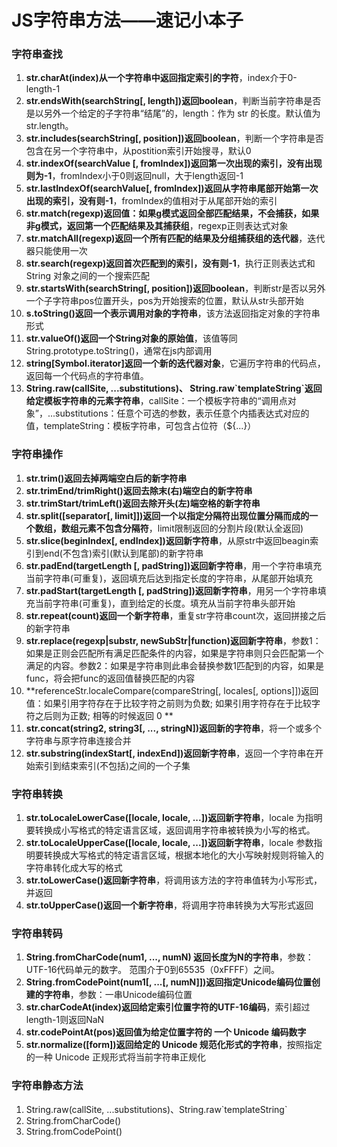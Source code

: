 # JS字符串方法——速记小本子

### 字符串查找
1. **str.charAt(index)从一个字符串中返回指定索引的字符**，index介于0-length-1
2. **str.endsWith(searchString[, length])返回boolean**，判断当前字符串是否是以另外一个给定的子字符串“结尾”的，length：作为 str 的长度。默认值为 str.length。
3. **str.includes(searchString[, position])返回boolean**，判断一个字符串是否包含在另一个字符串中，从postition索引开始搜寻，默认0
4. **str.indexOf(searchValue [, fromIndex])返回第一次出现的索引，没有出现则为-1**，fromIndex小于0则返回null，大于length返回-1
5. **str.lastIndexOf(searchValue[, fromIndex])返回从字符串尾部开始第一次出现的索引，没有则-1**，fromIndex的值相对于从尾部开始的索引
6. **str.match(regexp)返回值：如果g模式返回全部匹配结果，不会捕获，如果非g模式，返回第一个匹配结果及其捕获组**，regexp正则表达式对象
7. **str.matchAll(regexp)返回一个所有匹配的结果及分组捕获组的迭代器**，迭代器只能使用一次
8. **str.search(regexp)返回首次匹配到的索引，没有则-1**，执行正则表达式和 String 对象之间的一个搜索匹配
9. **str.startsWith(searchString[, position])返回boolean**，判断str是否以另外一个子字符串pos位置开头，pos为开始搜索的位置，默认从str头部开始
10. **s.toString()返回一个表示调用对象的字符串**，该方法返回指定对象的字符串形式
11. **str.valueOf()返回一个String对象的原始值**，该值等同String.prototype.toString()，通常在js内部调用
12. **string[Symbol.iterator]返回一个新的迭代器对象**，它遍历字符串的代码点，返回每一个代码点的字符串值。
13. **String.raw(callSite, ...substitutions)、
String.raw\`templateString\`返回给定模板字符串的元素字符串**，callSite：一个模板字符串的“调用点对象”，...substitutions：任意个可选的参数，表示任意个内插表达式对应的值，templateString：模板字符串，可包含占位符（${...}）
### 字符串操作
1. **str.trim()返回去掉两端空白后的新字符串**
2. **str.trimEnd/trimRight()返回去除末(右)端空白的新字符串**
3. **str.trimStart/trimLeft()返回去除开头(左)端空格的新字符串**
4. **str.split([separator[, limit]])返回一个以指定分隔符出现位置分隔而成的一个数组，数组元素不包含分隔符**，limit限制返回的分割片段(默认全返回)
5. **str.slice(beginIndex[, endIndex])返回新字符串**，从原str中返回beagin索引到end(不包含)索引(默认到尾部)的新字符串
6. **str.padEnd(targetLength [, padString])返回新字符串**，用一个字符串填充当前字符串(可重复)，返回填充后达到指定长度的字符串，从尾部开始填充
7. **str.padStart(targetLength [, padString])返回新字符串**，用另一个字符串填充当前字符串(可重复)，直到给定的长度。填充从当前字符串头部开始
8. **str.repeat(count)返回一个新字符串**，重复str字符串count次，返回拼接之后的新字符串
9. **str.replace(regexp|substr, newSubStr|function)返回新字符串**，参数1：如果是正则会匹配所有满足匹配条件的内容，如果是字符串则只会匹配第一个满足的内容。参数2：如果是字符串则此串会替换参数1匹配到的内容，如果是func，将会把func的返回值替换匹配的内容
10. **referenceStr.localeCompare(compareString[, locales[, options]])返回值：如果引用字符存在于比较字符之前则为负数; 如果引用字符存在于比较字符之后则为正数; 相等的时候返回 0 **
11. **str.concat(string2, string3[, ..., stringN])返回新的字符串**，将一个或多个字符串与原字符串连接合并
12.  **str.substring(indexStart[, indexEnd])返回新字符串**，返回一个字符串在开始索引到结束索引(不包括)之间的一个子集
### 字符串转换
1. **str.toLocaleLowerCase([locale, locale, ...])返回新字符串**，locale 为指明要转换成小写格式的特定语言区域，返回调用字符串被转换为小写的格式。
2. **str.toLocaleUpperCase([locale, locale, ...])返回新字符串**，locale 参数指明要转换成大写格式的特定语言区域，根据本地化的大小写映射规则将输入的字符串转化成大写的格式
3. **str.toLowerCase()返回新字符串**，将调用该方法的字符串值转为小写形式，并返回
4. **str.toUpperCase()返回一个新字符串**，将调用字符串转换为大写形式返回
### 字符串转码
1. **String.fromCharCode(num1, ..., numN) 返回长度为N的字符串**，参数：UTF-16代码单元的数字。 范围介于0到65535（0xFFFF）之间。
2. **String.fromCodePoint(num1[, ...[, numN]])返回指定Unicode编码位置创建的字符串**，参数：一串Unicode编码位置
3. **str.charCodeAt(index)返回给定索引位置字符的UTF-16编码**，索引超过length-1则返回NaN
4. **str.codePointAt(pos)返回值为给定位置字符的 一个 Unicode 编码数字**
5. **str.normalize([form])返回给定的 Unicode 规范化形式的字符串**，按照指定的一种 Unicode 正规形式将当前字符串正规化
### 字符串静态方法
1. String.raw(callSite, ...substitutions)、String.raw\`templateString\`
2. String.fromCharCode()
3. String.fromCodePoint()






